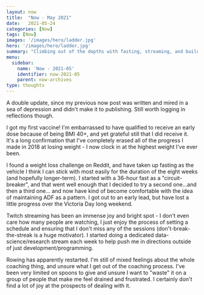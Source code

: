 ```yaml
---
layout: now
title:  "Now - May 2021"
date:   2021-05-24
categories: [Now]
tags: [Now]
images: '/images/hero/ladder.jpg'
hero: '/images/hero/ladder.jpg'
summary: "Climbing out of the depths with fasting, streaming, and building new habits."
menu:
  sidebar:
    name: 'Now - 2021-05'
    identifier: now-2021-05
    parent: now-archives
type: thoughts
---
```


A double update, since my previous now post was written and mired in a sea of depression and didn't make it to publishing. Still worth logging in reflections though.  

I got my first vaccine! I'm embarrassed to have qualified to receive an early dose because of being BMI 40+, and yet grateful still that I did receive it. It's a long confirmation that I've completely erased all of the progress I made in 2018 at losing weight - I now clock in at the highest weight I've ever been. 

I found a weight loss challenge on Reddit, and have taken up fasting as the vehicle I think I can stick with most easily for the duration of the eight weeks (and hopefully longer-term). I started with a 36-hour fast as a "circuit-breaker", and that went well enough that I decided to try a second one...and then a third one... and now have kind of become comfortable with the idea of maintaining ADF as a pattern. I got out to an early lead, but have lost a little progress over the Victoria Day long weekend. 

Twitch streaming has been an immense joy and bright spot - I don't even care how many people are watching, I just enjoy the process of setting a schedule and ensuring that I don't miss any of the sessions (don't-break-the-streak is a huge motivator). I started doing a dedicated data-science/research stream each week to help push me in directions outside of just development/programming.

Rowing has apparently restarted. I'm still of mixed feelings about the whole coaching thing, and unsure what I get out of the coaching process. I've been very limited on spoons to give and unsure I want to "waste" it on a group of people that make me feel drained and frustrated. I certainly don't find a lot of joy at the prospects of dealing with it.

